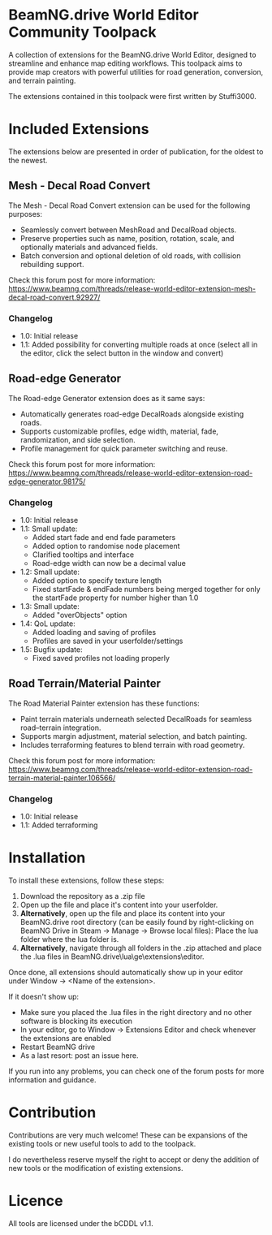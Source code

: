 # BeamNG.drive World Editor Community Toolpack

A collection of extensions for the BeamNG.drive World Editor, designed to streamline and enhance map editing workflows. This toolpack aims to provide map creators with powerful utilities for road generation, conversion, and terrain painting.

The extensions contained in this toolpack were first written by Stuffi3000.

# Included Extensions

The extensions below are presented in order of publication, for the oldest to the newest.

## Mesh - Decal Road Convert

The Mesh - Decal Road Convert extension can be used for the following purposes:
- Seamlessly convert between MeshRoad and DecalRoad objects.
- Preserve properties such as name, position, rotation, scale, and optionally materials and advanced fields.
- Batch conversion and optional deletion of old roads, with collision rebuilding support.

Check this forum post for more information: https://www.beamng.com/threads/release-world-editor-extension-mesh-decal-road-convert.92927/

### Changelog

* 1.0: Initial release
* 1.1: Added possibility for converting multiple roads at once (select all in the editor, click the select button in the window and convert)

## Road-edge Generator

The Road-edge Generator extension does as it same says:
- Automatically generates road-edge DecalRoads alongside existing roads.
- Supports customizable profiles, edge width, material, fade, randomization, and side selection.
- Profile management for quick parameter switching and reuse.

Check this forum post for more information: https://www.beamng.com/threads/release-world-editor-extension-road-edge-generator.98175/

### Changelog


* 1.0: Initial release
* 1.1: Small update:
  - Added start fade and end fade parameters
  - Added option to randomise node placement
  - Clarified tooltips and interface
  - Road-edge width can now be a decimal value
* 1.2: Small update:
  - Added option to specify texture length
  - Fixed startFade & endFade numbers being merged together for only the startFade property for number higher than 1.0
* 1.3: Small update:
  - Added "overObjects" option
* 1.4: QoL update:
  - Added loading and saving of profiles
  - Profiles are saved in your userfolder/settings
* 1.5: Bugfix update:
  - Fixed saved profiles not loading properly

## Road Terrain/Material Painter

The Road Material Painter extension has these functions:
- Paint terrain materials underneath selected DecalRoads for seamless road–terrain integration.
- Supports margin adjustment, material selection, and batch painting.
- Includes terraforming features to blend terrain with road geometry.

Check this forum post for more information: https://www.beamng.com/threads/release-world-editor-extension-road-terrain-material-painter.106566/

### Changelog

* 1.0: Initial release
* 1.1: Added terraforming

# Installation

To install these extensions, follow these steps:
1. Download the repository as a .zip file
2. Open up the file and place it's content into your userfolder.
3. **Alternatively**, open up the file and place its content into your BeamNG.drive root directory (can be easily found by right-clicking on BeamNG Drive in Steam -> Manage -> Browse local files): Place the lua folder where the lua folder is.
4. **Alternatively**, navigate through all folders in the .zip attached and place the .lua files in BeamNG.drive\lua\ge\extensions\editor.

Once done, all extensions should automatically show up in your editor under Window -> <Name of the extension\>.

If it doesn't show up:
- Make sure you placed the .lua files in the right directory and no other software is blocking its execution
- In your editor, go to Window -> Extensions Editor and check whenever the extensions are enabled
- Restart BeamNG drive
- As a last resort: post an issue here.

If you run into any problems, you can check one of the forum posts for more information and guidance.

# Contribution

Contributions are very much welcome! These can be expansions of the existing tools or new useful tools to add to the toolpack. 

I do nevertheless reserve myself the right to accept or deny the addition of new tools or the modification of existing extensions.

# Licence

All tools are licensed under the bCDDL v1.1.
